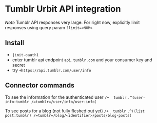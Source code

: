 # Tumblr Urbit API integration
*Note* Tumblr API responses very large. For right now, explicitly limit 
responses using query param `?limit=<NUM>`

## Install
- `|init-oauth1`
- enter tumblr api endpoint `api.tumblr.com` and your consumer key and secret
- try `+https://api.tumblr.com/user/info`

## Connector commands
To see the information for the authenticated user
`/+  tumblr`
`.^(user-info:tumblr /=tumblr=/user/info/user-info)`

To see posts for a blog (not fully fleshed out yet)
`/+  tumblr`
`.^((list post:tumblr) /=tumblr=/blog/<identifier>/posts/blog-posts)`



